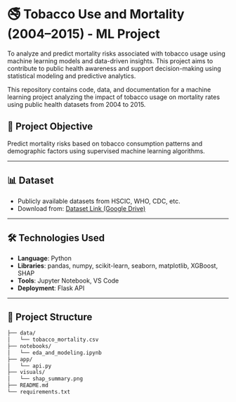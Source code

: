 # 🚭 Tobacco Use and Mortality (2004–2015) - ML Project
To analyze and predict mortality risks associated with tobacco usage using machine learning models and data-driven insights. This project aims to contribute to public health awareness and support decision-making using statistical modeling and predictive analytics.

This repository contains code, data, and documentation for a machine learning project analyzing the impact of tobacco usage on mortality rates using public health datasets from 2004 to 2015.

## 📌 Project Objective

Predict mortality risks based on tobacco consumption patterns and demographic factors using supervised machine learning algorithms.

---

## 📊 Dataset

- Publicly available datasets from HSCIC, WHO, CDC, etc.
- Download from: [Dataset Link (Google Drive)](https://drive.google.com/drive/folders/1IGRFon3y8_rD83zPy0O-LWt646kJzBor?usp=sharing)

---

## 🛠️ Technologies Used

- **Language**: Python
- **Libraries**: pandas, numpy, scikit-learn, seaborn, matplotlib, XGBoost, SHAP
- **Tools**: Jupyter Notebook, VS Code
- **Deployment**: Flask API

---

## 📁 Project Structure

```bash
├── data/
│   └── tobacco_mortality.csv
├── notebooks/
│   └── eda_and_modeling.ipynb
├── app/
│   └── api.py
├── visuals/
│   └── shap_summary.png
├── README.md
└── requirements.txt
